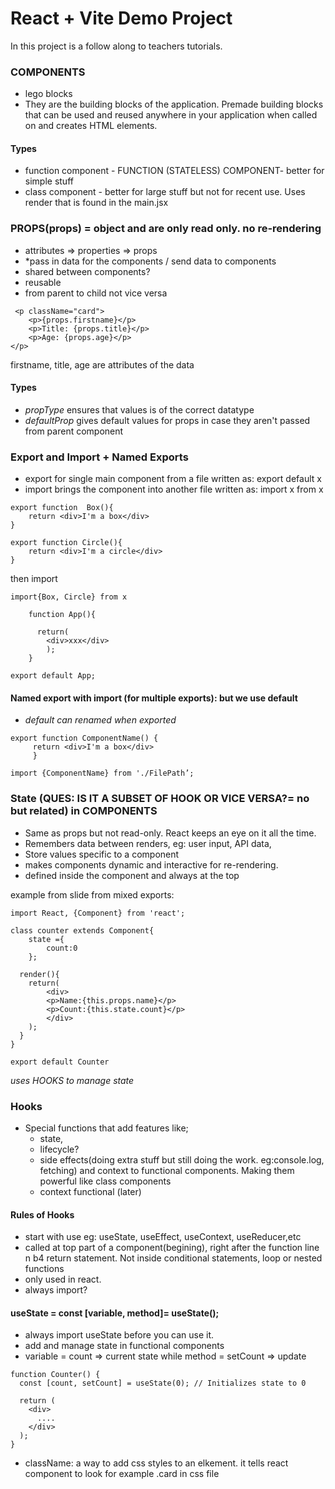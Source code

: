 # React + Vite Demo Project 

In this project is a follow along to teachers tutorials.


### COMPONENTS
- lego blocks
- They are the building blocks of the application. Premade building blocks that can be used and reused anywhere in your application when called on and creates HTML elements.

#### Types
- function component - FUNCTION (STATELESS) COMPONENT- better for simple stuff
- class component - better for large stuff but not for recent use. Uses render that is found in the main.jsx

### PROPS(props) = object and are only read only. no re-rendering
- attributes => properties => props
- *pass in data for the components / send data to components
- shared between components?
- reusable
- from parent to child not vice versa

```react
 <p className="card"> 
    <p>{props.firstname}</p>
    <p>Title: {props.title}</p>
    <p>Age: {props.age}</p>
</p>
```

firstname, title, age are attributes of the data

#### Types
- *propType* ensures that values is of the correct datatype
- *defaultProp* gives default values for props in case they aren't passed from parent component

### Export and Import  + Named Exports
- export for single main component from a file written as: export default x
- import brings the component into another file written as: import x from x

```react
export function  Box(){
    return <div>I'm a box</div>
}

export function Circle(){
    return <div>I'm a circle</div>
}
```

then import
``` react
import{Box, Circle} from x

    function App(){

      return(
        <div>xxx</div>
        );
    }

export default App;
```

#### Named export with import (for multiple exports): but we use default

* *default can renamed when exported*

``` react
export function ComponentName() {
     return <div>I'm a box</div> 
     }

import {ComponentName} from './FilePath’;
```

### State (QUES: IS IT A SUBSET OF HOOK OR VICE VERSA?= no but related) in COMPONENTS
- Same as props but not read-only. React keeps an eye on it all the time.
- Remembers data between renders, eg: user input, API data, 
- Store values specific to a component
- makes components dynamic and interactive for re-rendering.
- defined inside the component and always at the top

example from slide from mixed exports:

```react
import React, {Component} from 'react';

class counter extends Component{
    state ={
        count:0
    };

  render(){
    return(
        <div>
        <p>Name:{this.props.name}</p>
        <p>Count:{this.state.count}</p>
        </div>
    );
  }
}

export default Counter
```
*uses HOOKS to manage state*

### Hooks
- Special functions that add features like;
    - state, 
    - lifecycle?
    - side effects(doing extra stuff but still doing the work. eg:console.log, fetching) and context to functional components. Making them powerful like class components
    - context functional (later)
    

#### Rules of Hooks
- start with use eg: useState, useEffect, useContext, useReducer,etc
- called at top part of a component(begining), right after the function line n b4 return statement. Not inside conditional statements, loop or nested functions
- only used in react.
- always import?

#### useState = const [variable, method]= useState();
- always import useState before you can use it.
- add and manage state in functional components
- variable = count =>  current state while method = setCount => update

```react
function Counter() {
  const [count, setCount] = useState(0); // Initializes state to 0

  return (
    <div>
      ....
    </div>
  );
}
```


- className: a way to add css styles to an elkement. it tells react component to look for example .card in css file

## 